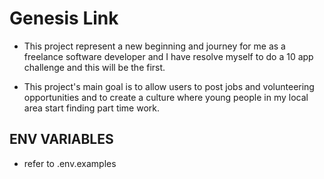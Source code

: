 # Genesis Link

- This project represent a new beginning and journey for me as a freelance software developer and I have resolve myself to do a 10 app challenge and this will be the first.

- This project's main goal is to allow users to post jobs and volunteering opportunities and to create a culture where young people in my local area start finding part time work.

## ENV VARIABLES

- refer to .env.examples

